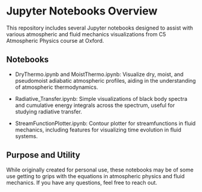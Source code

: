 # Jupyter Notebooks Overview
This repository includes several Jupyter notebooks designed to assist with various atmospheric and fluid mechanics visualizations from C5 Atmospheric Physics course at Oxford.

## Notebooks
- DryThermo.ipynb and MoistThermo.ipynb: Visualize dry, moist, and pseudomoist adiabatic atmospheric profiles, aiding in the understanding of atmospheric thermodynamics.

- Radiative_Transfer.ipynb: Simple visualizations of black body spectra and cumulative energy integrals across the spectrum, useful for studying radiative transfer.

- StreamFunctionPlotter.ipynb: Contour plotter for streamfunctions in fluid mechanics, including features for visualizing time evolution in fluid systems.

## Purpose and Utility
While originally created for personal use, these notebooks may be of some use getting to grips with the equations in atmospheric physics and fluid mechanics. If you have any questions, feel free to reach out.
